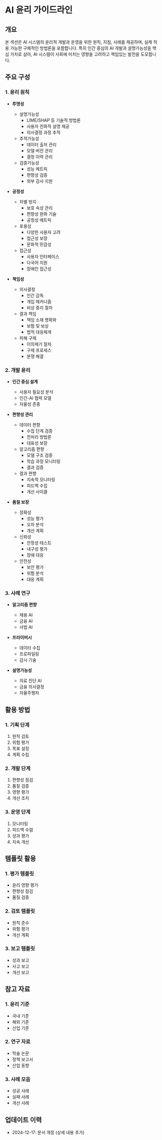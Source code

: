 # AI 윤리 가이드라인

## 개요

본 섹션은 AI 시스템의 윤리적 개발과 운영을 위한 원칙, 지침, 사례를 제공하며, 실제 적용 가능한 구체적인 방법론을 포함합니다. 특히 인간 중심의 AI 개발과 설명가능성을 핵심 가치로 삼아, AI 시스템이 사회에 미치는 영향을 고려하고 책임있는 발전을 도모합니다.

## 주요 구성

### 1. 윤리 원칙
- **투명성**
  - 설명가능성
    * LIME/SHAP 등 기술적 방법론
    * 사용자 친화적 설명 제공
    * 의사결정 과정 추적
  - 추적가능성
    * 데이터 출처 관리
    * 모델 버전 관리
    * 결정 이력 관리
  - 검증가능성
    * 성능 메트릭
    * 편향성 검증
    * 외부 감사 지원

- **공정성**
  - 차별 방지
    * 보호 속성 관리
    * 편향성 완화 기술
    * 공정성 메트릭
  - 포용성
    * 다양한 사용자 고려
    * 접근성 보장
    * 문화적 민감성
  - 접근성
    * 사용자 인터페이스
    * 다국어 지원
    * 장애인 접근성

- **책임성**
  - 의사결정
    * 인간 감독
    * 개입 메커니즘
    * 비상 중지 절차
  - 결과 책임
    * 책임 소재 명확화
    * 보험 및 보상
    * 법적 대응체계
  - 피해 구제
    * 이의제기 절차
    * 구제 프로세스
    * 분쟁 해결

### 2. 개발 윤리
- **인간 중심 설계**
  - 사용자 필요성 분석
  - 인간-AI 협력 모델
  - 자율성 존중

- **편향성 관리**
  - 데이터 편향
    * 수집 단계 검증
    * 전처리 방법론
    * 대표성 보장
  - 알고리즘 편향
    * 모델 구조 검증
    * 학습 과정 모니터링
    * 결과 검증
  - 결과 편향
    * 지속적 모니터링
    * 피드백 수집
    * 개선 사이클

- **품질 보장**
  - 정확성
    * 성능 평가
    * 오차 분석
    * 개선 계획
  - 신뢰성
    * 안정성 테스트
    * 내구성 평가
    * 장애 대응
  - 안전성
    * 보안 평가
    * 위험 분석
    * 대응 계획

### 3. 사례 연구
- **알고리즘 편향**
  - 채용 AI
  - 금융 AI
  - 사법 AI

- **프라이버시**
  - 데이터 수집
  - 프로파일링
  - 감시 기술

- **설명가능성**
  - 의료 진단 AI
  - 금융 의사결정
  - 자율주행차

## 활용 방법

### 1. 기획 단계
1. 원칙 검토
2. 위험 평가
3. 목표 설정
4. 계획 수립

### 2. 개발 단계
1. 편향성 점검
2. 품질 검증
3. 영향 평가
4. 개선 조치

### 3. 운영 단계
1. 모니터링
2. 피드백 수렴
3. 성과 평가
4. 지속 개선

## 템플릿 활용

### 1. 평가 템플릿
- 윤리 영향 평가
- 편향성 점검
- 품질 검증

### 2. 검토 템플릿
- 원칙 준수
- 위험 평가
- 개선 계획

### 3. 보고 템플릿
- 성과 보고
- 사고 보고
- 개선 보고

## 참고 자료

### 1. 윤리 기준
- 국내 기준
- 해외 기준
- 산업 기준

### 2. 연구 자료
- 학술 논문
- 정책 보고서
- 산업 동향

### 3. 사례 모음
- 성공 사례
- 실패 사례
- 개선 사례

## 업데이트 이력
- 2024-12-17: 문서 개정 (상세 내용 추가)
